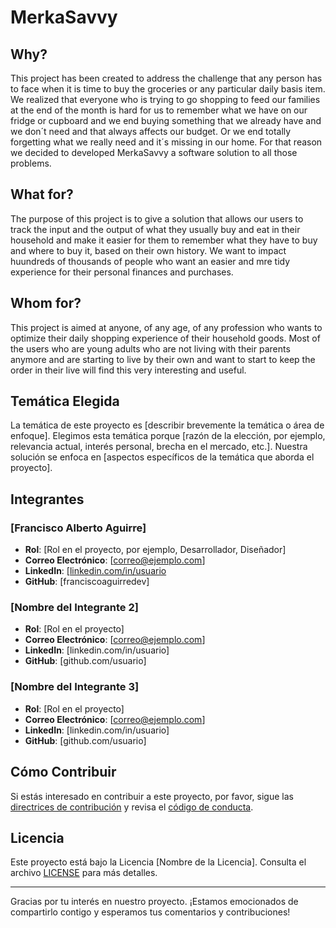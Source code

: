 # MerkaSavvy

## Why?
This project has been created to address the challenge that any person has to face when it is time to buy the groceries or any particular daily basis item. We realized that everyone who is trying to go shopping to feed our families at the end of the month is hard for us to remember what we have on our fridge or cupboard and we end buying something that we already have and we don´t need and that always affects our budget. Or we end totally forgetting what we really need and it´s missing in our home. For that reason we decided to developed MerkaSavvy a software solution to all those problems.

## What for?
The purpose of this project is to give a solution that allows our users to track the input and the output of what they usually buy and eat in their household and make it easier for them to remember what they have to buy and where to buy it, based on their own history. We want to impact huundreds of thousands of people who want an easier and mre tidy experience for their personal finances and purchases.

## Whom for?
This project is aimed at anyone, of any age, of any profession who wants to optimize their daily shopping experience of their household goods. Most of the users who are young adults who are not living with their parents anymore and are starting to live by their own and want to start to keep the order in their live will find this very interesting and useful.

## Temática Elegida
La temática de este proyecto es [describir brevemente la temática o área de enfoque]. Elegimos esta temática porque [razón de la elección, por ejemplo, relevancia actual, interés personal, brecha en el mercado, etc.]. Nuestra solución se enfoca en [aspectos específicos de la temática que aborda el proyecto].

## Integrantes

### [Francisco Alberto Aguirre]
- **Rol**: [Rol en el proyecto, por ejemplo, Desarrollador, Diseñador]
- **Correo Electrónico**: [correo@ejemplo.com]
- **LinkedIn**: [\[linkedin.com/in/usuario](https://www.linkedin.com/in/francoag/)
- **GitHub**: [franciscoaguirredev]

### [Nombre del Integrante 2]
- **Rol**: [Rol en el proyecto]
- **Correo Electrónico**: [correo@ejemplo.com]
- **LinkedIn**: [linkedin.com/in/usuario]
- **GitHub**: [github.com/usuario]

### [Nombre del Integrante 3]
- **Rol**: [Rol en el proyecto]
- **Correo Electrónico**: [correo@ejemplo.com]
- **LinkedIn**: [linkedin.com/in/usuario]
- **GitHub**: [github.com/usuario]

## Cómo Contribuir
Si estás interesado en contribuir a este proyecto, por favor, sigue las [directrices de contribución](CONTRIBUTING.md) y revisa el [código de conducta](CODE_OF_CONDUCT.md).

## Licencia
Este proyecto está bajo la Licencia [Nombre de la Licencia]. Consulta el archivo [LICENSE](LICENSE) para más detalles.

---

Gracias por tu interés en nuestro proyecto. ¡Estamos emocionados de compartirlo contigo y esperamos tus comentarios y contribuciones!
